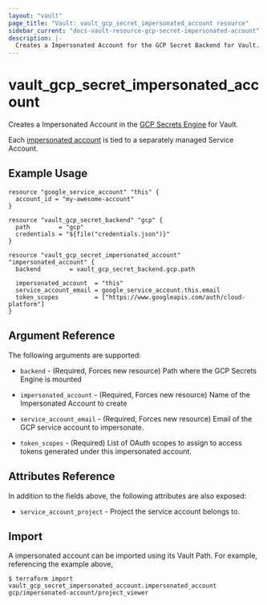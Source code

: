 ```yaml
---
layout: "vault"
page_title: "Vault: vault_gcp_secret_impersonated_account resource"
sidebar_current: "docs-vault-resource-gcp-secret-impersonated-account"
description: |-
  Creates a Impersonated Account for the GCP Secret Backend for Vault.
---
```


# vault\_gcp\_secret\_impersonated\_account

Creates a Impersonated Account in the [GCP Secrets Engine](https://www.vaultproject.io/docs/secrets/gcp/index.html) for Vault.

Each [impersonated account](https://www.vaultproject.io/docs/secrets/gcp/index.html#impersonated-accounts) is tied to a separately managed
Service Account.

## Example Usage

```hcl
resource "google_service_account" "this" {
  account_id = "my-awesome-account"
}

resource "vault_gcp_secret_backend" "gcp" {
  path        = "gcp"
  credentials = "${file("credentials.json")}"
}

resource "vault_gcp_secret_impersonated_account" "impersonated_account" {
  backend        = vault_gcp_secret_backend.gcp.path

  impersonated_account  = "this"
  service_account_email = google_service_account.this.email
  token_scopes          = ["https://www.googleapis.com/auth/cloud-platform"]
}
```

## Argument Reference

The following arguments are supported:

* `backend` - (Required, Forces new resource) Path where the GCP Secrets Engine is mounted

* `impersonated_account` - (Required, Forces new resource) Name of the Impersonated Account to create

* `service_account_email` - (Required, Forces new resource) Email of the GCP service account to impersonate.

* `token_scopes` - (Required) List of OAuth scopes to assign to access tokens generated under this impersonated account.

## Attributes Reference

In addition to the fields above, the following attributes are also exposed:

* `service_account_project` - Project the service account belongs to.

## Import

A impersonated account can be imported using its Vault Path. For example, referencing the example above,

```
$ terraform import vault_gcp_secret_impersonated_account.impersonated_account gcp/impersonated-account/project_viewer
```
